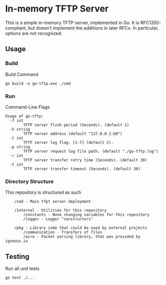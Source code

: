 In-memory TFTP Server
=====================

This is a simple in-memory TFTP server, implemented in Go.  It is
RFC1350-compliant, but doesn't implement the additions in later RFCs.  In
particular, options are not recognized.

Usage
-----
### Build
Build Command
``` 
go build -o go-tftp.exe ./cmd 
```

### Run 
Command-Line Flags
```
Usage of go-tftp:
  -f int
        TFTP server flush period (Seconds). (default 1)
  -h string
        TFTP server address (default "127.0.0.1:69")
  -l int
        TFTP server log flag. [1-7] (default 2).
  -p string
        TFTP server request log file path. (default "./go-tftp.log")
  -r int
        TFTP server transfer retry time (Seconds). (default 30)
  -t int
        TFTP server transfer timeout (Seconds). (default 30)
```

### Directory Structure
This repository is structured as such
```
    /cmd - Main tfpt server deployment

    /internal - Utilities for this repository
        /constants - None changing variables for this repository
        /logger - Logger "constructors"

    /pkg - Library code that could be used by external projects
        /communication - Transfers of files
        /wire - Packet parsing library, that was provided by igneous.io 
```

Testing
-------
Run all unit tests
```
go test ./...
```